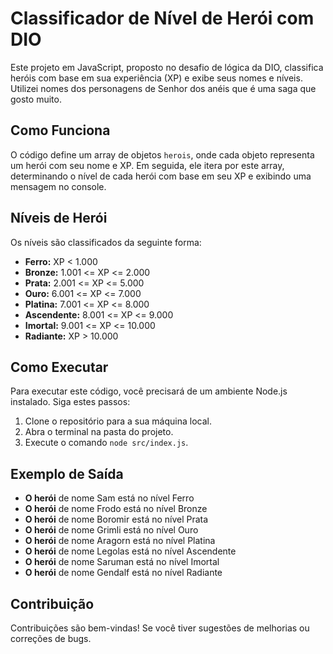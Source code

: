 # Classificador de Nível de Herói com DIO

Este projeto em JavaScript, proposto no desafio de lógica da DIO, classifica heróis com base em sua experiência (XP) e exibe seus nomes e níveis. Utilizei nomes dos personagens de Senhor dos anéis que é uma saga que gosto muito.

## Como Funciona

O código define um array de objetos `herois`, onde cada objeto representa um herói com seu nome e XP. Em seguida, ele itera por este array, determinando o nível de cada herói com base em seu XP e exibindo uma mensagem no console.

## Níveis de Herói

Os níveis são classificados da seguinte forma:

- **Ferro:** XP < 1.000
- **Bronze:** 1.001 <= XP <= 2.000
- **Prata:** 2.001 <= XP <= 5.000
- **Ouro:** 6.001 <= XP <= 7.000
- **Platina:** 7.001 <= XP <= 8.000
- **Ascendente:** 8.001 <= XP <= 9.000
- **Imortal:** 9.001 <= XP <= 10.000
- **Radiante:** XP > 10.000

## Como Executar

Para executar este código, você precisará de um ambiente Node.js instalado. Siga estes passos:

1. Clone o repositório para a sua máquina local.
2. Abra o terminal na pasta do projeto.
3. Execute o comando `node src/index.js`.

## Exemplo de Saída

- **O herói** de nome Sam está no nível Ferro
- **O herói** de nome Frodo está no nível Bronze
- **O herói** de nome Boromir está no nível Prata
- **O herói** de nome Grimli está no nível Ouro
- **O herói** de nome Aragorn está no nível Platina
- **O herói** de nome Legolas está no nível Ascendente
- **O herói** de nome Saruman está no nível Imortal
- **O herói** de nome Gendalf está no nível Radiante

## Contribuição

Contribuições são bem-vindas! Se você tiver sugestões de melhorias ou correções de bugs.
